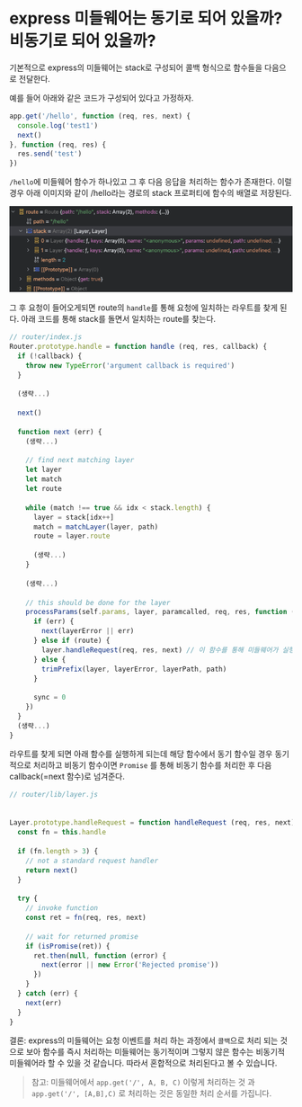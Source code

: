# express 미들웨어는 동기로 되어 있을까? 비동기로 되어 있을까?
기본적으로 express의 미들웨어는 stack로 구성되어 콜백 형식으로 함수들을 다음으로 전달한다.

예를 들어 아래와 같은 코드가 구성되어 있다고 가정하자.
```javascript
app.get('/hello', function (req, res, next) {
  console.log('test1')
  next()
}, function (req, res) {
  res.send('test')
})
```

`/hello`에 미들웨어 함수가 하나있고 그 후 다음 응답을 처리하는 함수가 존재한다.
이럴 경우 아래 이미지와 같이 /hello라는 경로의 stack 프로퍼티에 함수의 배열로 저장된다.

![route 객체](./img1.png)

그 후 요청이 들어오게되면 route의 `handle`를 통해 요청에 일치하는 라우트를 찾게 된다.
아래 코드를 통해 stack를 돌면서 일치하는 route를 찾는다.

```javascript
// router/index.js
Router.prototype.handle = function handle (req, res, callback) {
  if (!callback) {
    throw new TypeError('argument callback is required')
  }

  (생략...)

  next()

  function next (err) {
    (생략...)

    // find next matching layer
    let layer
    let match
    let route

    while (match !== true && idx < stack.length) {
      layer = stack[idx++]
      match = matchLayer(layer, path)
      route = layer.route

      (생략...)
    }

    (생략...)

    // this should be done for the layer
    processParams(self.params, layer, paramcalled, req, res, function (err) {
      if (err) {
        next(layerError || err)
      } else if (route) {
        layer.handleRequest(req, res, next) // 이 함수를 통해 미들웨어가 실행됨
      } else {
        trimPrefix(layer, layerError, layerPath, path)
      }

      sync = 0
    })
  }
  (생략...)
}
```

라우트를 찾게 되면 아래 함수를 실행하게 되는데 해당 함수에서 동기 함수일 경우 동기적으로 처리하고
비동기 함수이면 `Promise` 를 통해 비동기 함수를 처리한 후 다음 callback(=next 함수)로 넘겨준다.

```javascript
// router/lib/layer.js


Layer.prototype.handleRequest = function handleRequest (req, res, next) {
  const fn = this.handle

  if (fn.length > 3) {
    // not a standard request handler
    return next()
  }

  try {
    // invoke function
    const ret = fn(req, res, next)

    // wait for returned promise
    if (isPromise(ret)) {
      ret.then(null, function (error) {
        next(error || new Error('Rejected promise'))
      })
    }
  } catch (err) {
    next(err)
  }
}
```

결론: express의 미들웨어는 요청 이벤트를 처리 하는 과정에서 `콜백`으로 처리 되는 것으로 보아 함수를 즉시 처리하는 미들웨어는 동기적이며 그렇지 않은 함수는 비동기적 미들웨어라 할 수 있을 것 같습니다. 따라서 혼합적으로 처리된다고 볼 수 있습니다.

> 참고: 미들웨어에서 `app.get('/', A, B, C)` 이렇게 처리하는 것 과 `app.get('/', [A,B],C)` 로 처리하는 것은 동일한 처리 순서를 가집니다.

